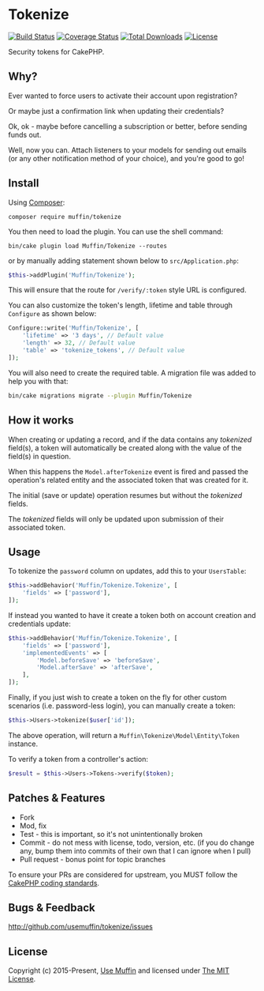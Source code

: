 # Tokenize

[![Build Status](https://img.shields.io/travis/UseMuffin/Tokenize/master.svg?style=flat-square)](https://travis-ci.org/UseMuffin/Tokenize)
[![Coverage Status](https://img.shields.io/codecov/c/github/UseMuffin/Tokenize.svg?style=flat-square)](https://codecov.io/github/UseMuffin/Tokenize)
[![Total Downloads](https://img.shields.io/packagist/dt/muffin/tokenize.svg?style=flat-square)](https://packagist.org/packages/muffin/tokenize)
[![License](https://img.shields.io/badge/license-MIT-blue.svg?style=flat-square)](LICENSE)

Security tokens for CakePHP.

## Why?

Ever wanted to force users to activate their account upon registration?

Or maybe just a confirmation link when updating their credentials?

Ok, ok - maybe before cancelling a subscription or better, before sending funds out.

Well, now you can. Attach listeners to your models for sending out emails (or any other
notification method of your choice), and you're good to go!

## Install

Using [Composer][composer]:

```
composer require muffin/tokenize
```

You then need to load the plugin. You can use the shell command:

```
bin/cake plugin load Muffin/Tokenize --routes
```

or by manually adding statement shown below to `src/Application.php`:

```php
$this->addPlugin('Muffin/Tokenize');
```

This will ensure that the route for `/verify/:token` style URL is configured.

You can also customize the token's length, lifetime and table through `Configure` as
shown below:

```php
Configure::write('Muffin/Tokenize', [
    'lifetime' => '3 days', // Default value
    'length' => 32, // Default value
    'table' => 'tokenize_tokens', // Default value
]);
```

You will also need to create the required table. A migration file was
added to help you with that:

```sh
bin/cake migrations migrate --plugin Muffin/Tokenize
```

## How it works

When creating or updating a record, and if the data contains any *tokenized* field(s), a token
will automatically be created along with the value of the field(s) in question.

When this happens the `Model.afterTokenize` event is fired and passed the operation's related
entity and the associated token that was created for it.

The initial (save or update) operation resumes but without the *tokenized* fields.

The *tokenized* fields will only be updated upon submission of their associated token.

## Usage

To tokenize the `password` column on updates, add this to your `UsersTable`:

```php
$this->addBehavior('Muffin/Tokenize.Tokenize', [
    'fields' => ['password'],
]);
```

If instead you wanted to have it create a token both on account creation and credentials update:

```php
$this->addBehavior('Muffin/Tokenize.Tokenize', [
    'fields' => ['password'],
    'implementedEvents' => [
        'Model.beforeSave' => 'beforeSave',
        'Model.afterSave' => 'afterSave',
    ],
]);
```

Finally, if you just wish to create a token on the fly for other custom scenarios (i.e. password-less
login), you can manually create a token:

```php
$this->Users->tokenize($user['id']);
```

The above operation, will return a `Muffin\Tokenize\Model\Entity\Token` instance.

To verify a token from  a controller's action:

```php
$result = $this->Users->Tokens->verify($token);
```

## Patches & Features

* Fork
* Mod, fix
* Test - this is important, so it's not unintentionally broken
* Commit - do not mess with license, todo, version, etc. (if you do change any, bump them into commits of
their own that I can ignore when I pull)
* Pull request - bonus point for topic branches

To ensure your PRs are considered for upstream, you MUST follow the [CakePHP coding standards][standards].

## Bugs & Feedback

http://github.com/usemuffin/tokenize/issues

## License

Copyright (c) 2015-Present, [Use Muffin][muffin] and licensed under [The MIT License][mit].

[cakephp]:http://cakephp.org
[composer]:http://getcomposer.org
[mit]:http://www.opensource.org/licenses/mit-license.php
[muffin]:http://usemuffin.com
[standards]:https://book.cakephp.org/4/en/contributing/cakephp-coding-conventions.html
